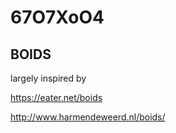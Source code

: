 # 67O7XoO4

## BOIDS

largely inspired by

https://eater.net/boids

http://www.harmendeweerd.nl/boids/


